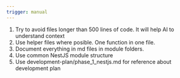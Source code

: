 ```yaml
---
trigger: manual
---
```


1. Try to avoid files longer than 500 lines of code. It will help AI to understand context
2. Use helper files where posible. One function in one file.
3. Document everything in md files in module folders.
4. Use common NestJS module structure
5. Use development-plan/phase_1_nestjs.md for reference about development plan